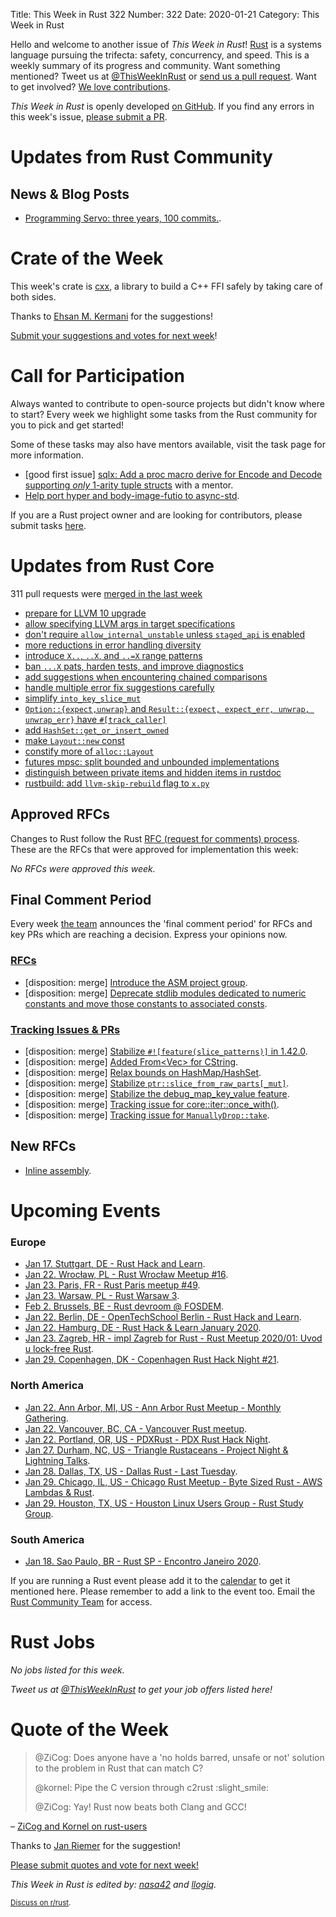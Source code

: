 Title: This Week in Rust 322
Number: 322
Date: 2020-01-21
Category: This Week in Rust

Hello and welcome to another issue of *This Week in Rust*!
[Rust](http://rust-lang.org) is a systems language pursuing the trifecta: safety, concurrency, and speed.
This is a weekly summary of its progress and community.
Want something mentioned? Tweet us at [@ThisWeekInRust](https://twitter.com/ThisWeekInRust) or [send us a pull request](https://github.com/cmr/this-week-in-rust).
Want to get involved? [We love contributions](https://github.com/rust-lang/rust/blob/master/CONTRIBUTING.md).

*This Week in Rust* is openly developed [on GitHub](https://github.com/cmr/this-week-in-rust).
If you find any errors in this week's issue, [please submit a PR](https://github.com/cmr/this-week-in-rust/pulls).

# Updates from Rust Community

## News & Blog Posts

* [Programming Servo: three years, 100 commits.](https://medium.com/programming-servo/programming-servo-three-years-100-commits-a3cbfb06ff23).

# Crate of the Week

This week's crate is [cxx](https://github.com/dtolnay/cxx), a library to build a C++ FFI safely by taking care of both sides.

Thanks to [Ehsan M. Kermani](https://users.rust-lang.org/t/crate-of-the-week/2704/702) for the suggestions!

[Submit your suggestions and votes for next week][submit_crate]!

[submit_crate]: https://users.rust-lang.org/t/crate-of-the-week/2704

# Call for Participation

Always wanted to contribute to open-source projects but didn't know where to start?
Every week we highlight some tasks from the Rust community for you to pick and get started!

Some of these tasks may also have mentors available, visit the task page for more information.

* [good first issue] [sqlx: Add a proc macro derive for Encode and Decode supporting _only_ 1-arity tuple structs](https://github.com/launchbadge/sqlx/issues/34) with a mentor.
* [Help port hyper and body-image-futio to async-std](https://users.rust-lang.org/t/twir-call-for-participation/4821/288).

If you are a Rust project owner and are looking for contributors, please submit tasks [here][guidelines].

[guidelines]: https://users.rust-lang.org/t/twir-call-for-participation/4821

# Updates from Rust Core

311 pull requests were [merged in the last week][merged]

[merged]: https://github.com/search?q=is%3Apr+org%3Arust-lang+is%3Amerged+merged%3A2020-01-06..2020-01-13

* [prepare for LLVM 10 upgrade](https://github.com/rust-lang/rust/pull/67900)
* [allow specifying LLVM args in target specifications](https://github.com/rust-lang/rust/pull/68059)
* [don't require `allow_internal_unstable` unless `staged_api` is enabled](https://github.com/rust-lang/rust/pull/68114)
* [more reductions in error handling diversity](https://github.com/rust-lang/rust/pull/67770)
* [introduce `X..`, `..X`, and `..=X` range patterns](https://github.com/rust-lang/rust/pull/67258)
* [ban `...X` pats, harden tests, and improve diagnostics](https://github.com/rust-lang/rust/pull/68120)
* [add suggestions when encountering chained comparisons](https://github.com/rust-lang/rust/pull/68108)
* [handle multiple error fix suggestions carefully](https://github.com/rust-lang/rust/pull/67880)
* [simplify `into_key_slice_mut`](https://github.com/rust-lang/rust/pull/67725)
* [`Option::{expect,unwrap}` and `Result::{expect, expect_err, unwrap, unwrap_err}` have `#[track_caller]`](https://github.com/rust-lang/rust/pull/67887)
* [add `HashSet::get_or_insert_owned`](https://github.com/rust-lang/rust/pull/67358)
* [make `Layout::new` const](https://github.com/rust-lang/rust/pull/66254)
* [constify more of `alloc::Layout`](https://github.com/rust-lang/rust/pull/67494)
* [futures mpsc: split bounded and unbounded implementations](https://github.com/rust-lang/futures-rs/pull/1326)
* [distinguish between private items and hidden items in rustdoc](https://github.com/rust-lang/rust/pull/67875)
* [rustbuild: add `llvm-skip-rebuild` flag to `x.py`](https://github.com/rust-lang/rust/pull/68074)

## Approved RFCs

Changes to Rust follow the Rust [RFC (request for comments)
process](https://github.com/rust-lang/rfcs#rust-rfcs). These
are the RFCs that were approved for implementation this week:

*No RFCs were approved this week.*

## Final Comment Period

Every week [the team](https://www.rust-lang.org/team.html) announces the
'final comment period' for RFCs and key PRs which are reaching a
decision. Express your opinions now.

### [RFCs](https://github.com/rust-lang/rfcs/labels/final-comment-period)

* [disposition: merge] [Introduce the ASM project group](https://github.com/rust-lang/rfcs/pull/2836).
* [disposition: merge] [Deprecate stdlib modules dedicated to numeric constants and move those constants to associated consts](https://github.com/rust-lang/rfcs/pull/2700).

### [Tracking Issues & PRs](https://github.com/rust-lang/rust/labels/final-comment-period)

* [disposition: merge] [Stabilize `#![feature(slice_patterns)]` in 1.42.0](https://github.com/rust-lang/rust/pull/67712).
* [disposition: merge] [Added From<Vec<NonZeroU8>> for CString](https://github.com/rust-lang/rust/pull/64069).
* [disposition: merge] [Relax bounds on HashMap/HashSet](https://github.com/rust-lang/rust/pull/67642).
* [disposition: merge] [Stabilize `ptr::slice_from_raw_parts[_mut]`](https://github.com/rust-lang/rust/pull/68234).
* [disposition: merge] [Stabilize the debug_map_key_value feature](https://github.com/rust-lang/rust/pull/68200).
* [disposition: merge] [Tracking issue for core::iter::once_with()](https://github.com/rust-lang/rust/issues/57581).
* [disposition: merge] [Tracking issue for `ManuallyDrop::take`](https://github.com/rust-lang/rust/issues/55422).

## New RFCs

* [Inline assembly](https://github.com/rust-lang/rfcs/pull/2850).

# Upcoming Events

### Europe

* [Jan 17. Stuttgart, DE - Rust Hack and Learn](https://www.meetup.com/de-DE/Rust-Community-Stuttgart/events/267764516).
* [Jan 22. Wrocław, PL - Rust Wrocław Meetup #16](https://www.meetup.com/Rust-Wroclaw/events/267514337/).
* [Jan 23. Paris, FR - Rust Paris meetup #49](https://www.meetup.com/Rust-Paris/events/267250053/).
* [Jan 23. Warsaw, PL - Rust Warsaw 3](https://www.meetup.com/Rust-Warsaw/events/267525144/).
* [Feb  2. Brussels, BE - Rust devroom @ FOSDEM](https://fosdem.org/2020/schedule/track/rust/).
* [Jan 22. Berlin, DE - OpenTechSchool Berlin - Rust Hack and Learn](https://www.meetup.com/opentechschool-berlin/events/nxdpgrybccbdc/).
* [Jan 22. Hamburg, DE - Rust Hack & Learn January 2020](https://www.meetup.com/Rust-Meetup-Hamburg/events/267692684/).
* [Jan 23. Zagreb, HR - impl Zagreb for Rust - Rust Meetup 2020/01: Uvod u lock-free Rust](https://www.meetup.com/Zagreb-Rust-Meetup/events/267742601).
* [Jan 29. Copenhagen, DK - Copenhagen Rust Hack Night #21](https://cph.rs/).

### North America

* [Jan 22. Ann Arbor, MI, US - Ann Arbor Rust Meetup - Monthly Gathering](https://www.meetup.com/Ann-Arbor-Rust-Meetup/events/zdfscrybccbdc/).
* [Jan 22. Vancouver, BC, CA - Vancouver Rust meetup](https://www.meetup.com/Vancouver-Rust/events/qgvxlrybccbdc/).
* [Jan 22. Portland, OR, US - PDXRust - PDX Rust Hack Night](https://www.meetup.com/PDXRust/events/267797263/).
* [Jan 27. Durham, NC, US - Triangle Rustaceans - Project Night & Lightning Talks](https://www.meetup.com/triangle-rustaceans/events/mfglwpybccbkc/).
* [Jan 28. Dallas, TX, US - Dallas Rust - Last Tuesday](https://www.meetup.com/Dallas-Rust/events/zfgwzmybccblc/).
* [Jan 29. Chicago, IL, US - Chicago Rust Meetup - Byte Sized Rust - AWS Lambdas & Rust](https://www.meetup.com/Chicago-Rust-Meetup/events/267616019/).
* [Jan 29. Houston, TX, US - Houston Linux Users Group - Rust Study Group](https://www.facebook.com/events/469382520642102).

### South America

* [Jan 18. Sao Paulo, BR - Rust SP - Encontro Janeiro 2020](https://www.meetup.com/Rust-Sao-Paulo-Meetup/events/266858154/).

If you are running a Rust event please add it to the [calendar] to get
it mentioned here. Please remember to add a link to the event too.
Email the [Rust Community Team][community] for access.

[calendar]: https://www.google.com/calendar/embed?src=apd9vmbc22egenmtu5l6c5jbfc%40group.calendar.google.com
[community]: mailto:community-team@rust-lang.org

# Rust Jobs

*No jobs listed for this week.*

*Tweet us at [@ThisWeekInRust](https://twitter.com/ThisWeekInRust) to get your job offers listed here!*

# Quote of the Week

> @ZiCog: Does anyone have a 'no holds barred, unsafe or not' solution to the problem in Rust that can match C?
>
> @kornel: Pipe the C version through c2rust :slight_smile:
>
> @ZiCog: Yay! Rust now beats both Clang and GCC!

– [ZiCog and Kornel on rust-users](https://users.rust-lang.org/t/clippy-driving-me-to-insanity-insisting-on-iterators/36796/19)

Thanks to [Jan Riemer](https://users.rust-lang.org/t/twir-quote-of-the-week/328/769) for the suggestion!

[Please submit quotes and vote for next week!](https://users.rust-lang.org/t/twir-quote-of-the-week/328)

*This Week in Rust is edited by: [nasa42](https://github.com/nasa42) and [llogiq](https://github.com/llogiq).*

<small>[Discuss on r/rust]().</small>
